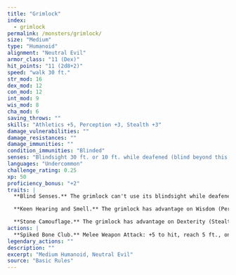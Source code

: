 ```yaml
---
title: "Grimlock"
index:
  - grimlock
permalink: /monsters/grimlock/
size: "Medium"
type: "Humanoid"
alignment: "Neutral Evil"
armor_class: "11 (Dex)"
hit_points: "11 (2d8+2)"
speed: "walk 30 ft."
str_mod: 16
dex_mod: 12
con_mod: 12
int_mod: 9
wis_mod: 8
cha_mod: 6
saving_throws: ""
skills: "Athletics +5, Perception +3, Stealth +3"
damage_vulnerabilities: ""
damage_resistances: ""
damage_immunities: ""
condition_immunities: "Blinded"
senses: "Blindsight 30 ft. or 10 ft. while deafened (blind beyond this radius), Passive Perception 13"
languages: "Undercommon"
challenge_rating: 0.25
xp: 50
proficiency_bonus: "+2"
traits: |
  **Blind Senses.** The grimlock can't use its blindsight while deafened and unable to smell.

  **Keen Hearing and Smell.** The grimlock has advantage on Wisdom (Perception) checks that rely on hearing or smell.

  **Stone Camouflage.** The grimlock has advantage on Dexterity (Stealth) checks made to hide in rocky terrain.
actions: |
  **Spiked Bone Club.** Melee Weapon Attack: +5 to hit, reach 5 ft., one target. Hit: 5 (1d4 + 3) bludgeoning damage plus 2 (1d4) piercing damage.  
legendary_actions: ""
description: ""
excerpt: "Medium Humanoid, Neutral Evil"
source: "Basic Rules"
---
```

